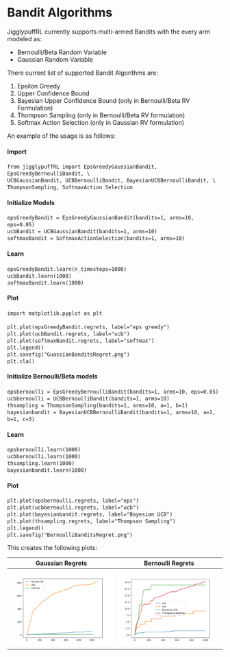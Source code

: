 # Bandit Algorithms

JigglypuffRL currently supports multi-armed Bandits with the every arm modeled as:<br>
- Bernoulli/Beta Random Variable <br>
- Gaussian Random Variable <br>

There current list of supported Bandit Algorithms are:<br>
1. Epsilon Greedy<br>
2. Upper Confidence Bound<br>
3. Bayesian Upper Confidence Bound (only in Bernoulli/Beta RV Formulation)<br>
4. Thompson Sampling (only in Bernoulli/Beta RV formulation)<br>
5. Softmax Action Selection (only in Gaussian RV formulation)<br>

An example of the usage is as follows:

#### Import
```
from jigglypuffRL import EpsGreedyGaussianBandit, EpsGreedyBernoulliBandit, \
UCBGaussianBandit, UCBBernoulliBandit, BayesianUCBBernoulliBandit, \
ThompsonSampling, SoftmaxAction Selection
```

#### Initialize Models
```
epsGreedyBandit = EpsGreedyGaussianBandit(bandits=1, arms=10, eps=0.05)
ucbBandit = UCBGaussianBandit(bandits=1, arms=10)
softmaxBandit = SoftmaxActionSelection(bandits=1, arms=10)
```

#### Learn 
```
epsGreedyBandit.learn(n_timesteps=1000)
ucbBandit.learn(1000)
softmaxBandit.learn(1000)
```

#### Plot
```
import matplotlib.pyplot as plt

plt.plot(epsGreedyBandit.regrets, label="eps greedy")
plt.plot(ucbBandit.regrets, label="ucb")
plt.plot(softmaxBandit.regrets, label="softmax")
plt.legend()
plt.savefig("GuassianBanditsRegret.png")
plt.cla()
```

#### Initialize Bernoulli/Beta models
```
epsbernoulli = EpsGreedyBernoulliBandit(bandits=1, arms=10, eps=0.05)
ucbbernoulli = UCBBernoulliBandit(bandits=1, arms=10)
thsampling = ThompsonSampling(bandits=1, arms=10, a=1, b=1)
bayesianbandit = BayesianUCBBernoulliBandit(bandits=1, arms=10, a=1, b=1, c=3)
```

#### Learn
```
epsbernoulli.learn(1000)
ucbbernoulli.learn(1000)
thsampling.learn(1000)
bayesianbandit.learn(1000)
```

#### Plot
```
plt.plot(epsbernoulli.regrets, label="eps")
plt.plot(ucbbernoulli.regrets, label="ucb")
plt.plot(bayesianbandit.regrets, label="Bayesian UCB")
plt.plot(thsampling.regrets, label="Thompson Sampling")
plt.legend()
plt.savefig("BernoulliBanditsRegret.png")
```

This creates the following plots:

Gaussian Regrets             |  Bernoulli Regrets
:-------------------------:|:-------------------------:
![](../../img/GuassianBanditsRegret.png)  |  ![](../../img/BernoulliBanditsRegret.png)


